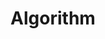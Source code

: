 ---
layout: tag-list
type: tag
title: Algorithm
slug: algorithm
sidebar: true
description: >
  about Algorithm
---